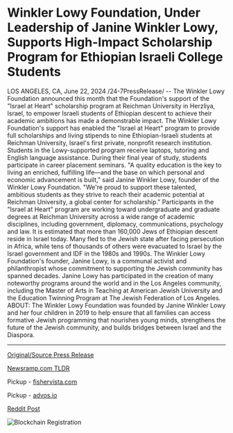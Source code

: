 # Winkler Lowy Foundation, Under Leadership of Janine Winkler Lowy, Supports High-Impact Scholarship Program for Ethiopian Israeli College Students

LOS ANGELES, CA, June 22, 2024 /24-7PressRelease/ -- The Winkler Lowy Foundation announced this month that the Foundation's support of the "Israel at Heart" scholarship program at Reichman University in Herzliya, Israel, to empower Israeli students of Ethiopian descent to achieve their academic ambitions has made a demonstrable impact.   The Winkler Lowy Foundation's support has enabled the "Israel at Heart" program to provide full scholarships and living stipends to nine Ethiopian-Israeli students at Reichman University, Israel's first private, nonprofit research institution. Students in the Lowy-supported program receive laptops, tutoring and English language assistance. During their final year of study, students participate in career placement seminars.   "A quality education is the key to living an enriched, fulfilling life—and the base on which personal and economic advancement is built," said Janine Winkler Lowy, founder of the Winkler Lowy Foundation. "We're proud to support these talented, ambitious students as they strive to reach their academic potential at Reichman University, a global center for scholarship."   Participants in the "Israel at Heart" program are working toward undergraduate and graduate degrees at Reichman University across a wide range of academic disciplines, including government, diplomacy, communications, psychology and law.   It is estimated that more than 160,000 Jews of Ethiopian descent reside in Israel today. Many fled to the Jewish state after facing persecution in Africa, while tens of thousands of others were evacuated to Israel by the Israel government and IDF in the 1980s and 1990s.   The Winkler Lowy Foundation's founder, Janine Lowy, is a communal activist and philanthropist whose commitment to supporting the Jewish community has spanned decades. Janine Lowy has participated in the creation of many noteworthy programs around the world and in the Los Angeles community, including the Master of Arts in Teaching at American Jewish University and the Education Twinning Program at The Jewish Federation of Los Angeles.   ABOUT: The Winkler Lowy Foundation was founded by Janine Winkler Lowy and her four children in 2019 to help ensure that all families can access formative Jewish programming that nourishes young minds, strengthens the future of the Jewish community, and builds bridges between Israel and the Diaspora. 

---

[Original/Source Press Release](https://www.24-7pressrelease.com/press-release/511926/winkler-lowy-foundation-under-leadership-of-janine-winkler-lowy-supports-high-impact-scholarship-program-for-ethiopian-israeli-college-students)
                    

[Newsramp.com TLDR](https://newsramp.com/curated-news/winkler-lowy-foundation-empowers-ethiopian-israeli-students-at-reichman-university/e419a46a267f923cd0e19d87201d8e75) 


Pickup - [fishervista.com](https://fishervista.com/en/winkler-lowy-foundation-boosts-scholarship-program-for-ethiopian-israeli-students/20244392)

Pickup - [advos.io](https://advos.io/en/winkler-lowy-foundation-backs-scholarship-program-for-ethiopian-israeli-students-at-reichman-university/20244392)
 



[Reddit Post](https://www.reddit.com/r/newsramp/comments/1dmp662/winkler_lowy_foundation_empowers_ethiopianisraeli/) 



![Blockchain Registration](https://cdn.newsramp.app/24-7PressRelease/qrcode/246/22/lilyLFRa.webp)